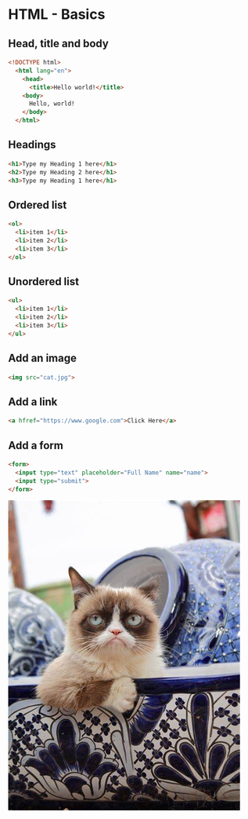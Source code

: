 # HTML - Basics

## Head, title and body

```html
<!DOCTYPE html>
  <html lang="en">
    <head>
      <title>Hello world!</title>
    <body>
      Hello, world!
    </body>
  </html>
```

## Headings

```html
<h1>Type my Heading 1 here</h1>
<h2>Type my Heading 2 here</h1>
<h3>Type my Heading 1 here</h1>
```

## Ordered list

```html
<ol>
  <li>item 1</li>
  <li>item 2</li>
  <li>item 3</li>
</ol>
```

## Unordered list

```html
<ul>
  <li>item 1</li>
  <li>item 2</li>
  <li>item 3</li>
</ul>
```

## Add an image

```html
<img src="cat.jpg">
```

## Add a link

```html
<a hfref="https://www.google.com">Click Here</a>
```

## Add a form

```html
<form>
  <input type="text" placeholder="Full Name" name="name">
  <input type="submit">
</form>
```




![cat1](images/cat1.jfif)
